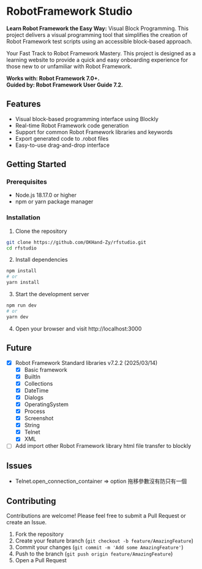 # RobotFramework Studio 

**Learn Robot Framework the Easy Way:** Visual Block Programming. This project delivers a visual programming tool that simplifies the creation of Robot Framework test scripts using an accessible block-based approach.

Your Fast Track to Robot Framework Mastery. This project is designed as a learning website to provide a quick and easy onboarding experience for those new to or unfamiliar with Robot Framework.

**Works with: Robot Framework 7.0+.**   
**Guided by: Robot Framework User Guide 7.2.**

## Features

- Visual block-based programming interface using Blockly
- Real-time Robot Framework code generation
- Support for common Robot Framework libraries and keywords
- Export generated code to .robot files
- Easy-to-use drag-and-drop interface

## Getting Started

### Prerequisites

- Node.js 18.17.0 or higher
- npm or yarn package manager

### Installation

1. Clone the repository
```bash
git clone https://github.com/OKHand-Zy/rfstudio.git
cd rfstudio
```

2. Install dependencies
```bash
npm install
# or
yarn install
```

3. Start the development server
```bash
npm run dev
# or
yarn dev
```

4. Open your browser and visit http://localhost:3000

## Future
- [x] Robot Framework Standard libraries v7.2.2 (2025/03/14)
  - [x] Basic framework
  - [x] BuiltIn
  - [x] Collections
  - [x] DateTime
  - [x] Dialogs
  - [x] OperatingSystem
  - [x] Process
  - [x] Screenshot
  - [x] String
  - [x] Telnet
  - [x] XML
- [ ] Add import other Robot Framework library html file transfer to blockly
 
## Issues
- Telnet.open_connection_container => option 拖移參數沒有防只有一個

## Contributing

Contributions are welcome! Please feel free to submit a Pull Request or create an Issue.

1. Fork the repository
2. Create your feature branch (`git checkout -b feature/AmazingFeature`)
3. Commit your changes (`git commit -m 'Add some AmazingFeature'`)
4. Push to the branch (`git push origin feature/AmazingFeature`)
5. Open a Pull Request

